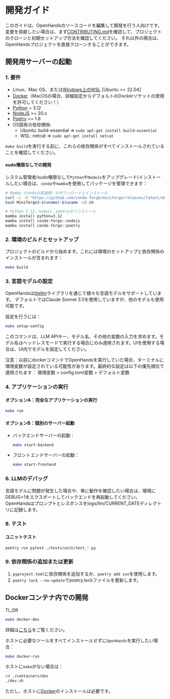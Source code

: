 # 開発ガイド

このガイドは、OpenHandsのソースコードを編集して開発を行う人向けです。
変更を貢献したい場合は、まず[CONTRIBUTING.md](https://github.com/All-Hands-AI/OpenHands/blob/main/CONTRIBUTING.md)を確認して、プロジェクトのクローンと初期セットアップ方法を確認してください。
それ以外の場合は、OpenHandsプロジェクトを直接クローンすることができます。

## 開発用サーバーの起動

### 1. 要件
* Linux、Mac OS、または[Windows上のWSL](https://learn.microsoft.com/ja-jp/windows/wsl/install) [Ubuntu >= 22.04]
* [Docker](https://docs.docker.com/engine/install/)（MacOSの場合、詳細設定からデフォルトのDockerソケットの使用を許可してください！）
* [Python](https://www.python.org/downloads/) = 3.12
* [NodeJS](https://nodejs.org/en/download/package-manager) >= 20.x
* [Poetry](https://python-poetry.org/docs/#installing-with-the-official-installer) >= 1.8
* OS固有の依存関係:
  - Ubuntu: build-essential => `sudo apt-get install build-essential`
  - WSL: netcat => `sudo apt-get install netcat`

`make build`を実行する前に、これらの依存関係がすべてインストールされていることを確認してください。

#### sudo権限なしでの開発
システム管理者/sudo権限なしで`Python`や`NodeJs`をアップグレード/インストールしたい場合は、`conda`や`mamba`を使用してパッケージを管理できます：

```bash
# Mamba（condaの高速版）のダウンロードとインストール
curl -L -O "https://github.com/conda-forge/miniforge/releases/latest/download/Miniforge3-$(uname)-$(uname -m).sh"
bash Miniforge3-$(uname)-$(uname -m).sh

# Python 3.12、nodejs、poetryのインストール
mamba install python=3.12
mamba install conda-forge::nodejs
mamba install conda-forge::poetry
```

### 2. 環境のビルドとセットアップ
プロジェクトのビルドから始めます。これには環境のセットアップと依存関係のインストールが含まれます：

```bash
make build
```

### 3. 言語モデルの設定
OpenHandsは[litellm](https://docs.litellm.ai)ライブラリを通じて様々な言語モデルをサポートしています。
デフォルトではClaude Sonnet 3.5を使用していますが、他のモデルも使用可能です。

設定を行うには：

```bash
make setup-config
```

このコマンドは、LLM APIキー、モデル名、その他の変数の入力を求めます。モデル名はヘッドレスモードで実行する場合にのみ適用されます。UIを使用する場合は、UI内でモデルを設定してください。

注意：以前にdockerコマンドでOpenHandsを実行していた場合、ターミナルに環境変数が設定されている可能性があります。最終的な設定は以下の優先順位で適用されます：
環境変数 > config.toml変数 > デフォルト変数

### 4. アプリケーションの実行
#### オプションA：完全なアプリケーションの実行
```bash
make run
```

#### オプションB：個別のサーバー起動
- バックエンドサーバーの起動：
    ```bash
    make start-backend
    ```

- フロントエンドサーバーの起動：
    ```bash
    make start-frontend
    ```

### 6. LLMのデバッグ
言語モデルに問題が発生した場合や、単に動作を確認したい場合は、環境にDEBUG=1をエクスポートしてバックエンドを再起動してください。
OpenHandsはプロンプトとレスポンスをlogs/llm/CURRENT_DATEディレクトリに記録します。

### 8. テスト
#### ユニットテスト
```bash
poetry run pytest ./tests/unit/test_*.py
```

### 9. 依存関係の追加または更新
1. `pyproject.toml`に依存関係を追加するか、`poetry add xxx`を使用します。
2. `poetry lock --no-update`でpoetry.lockファイルを更新します。

## Dockerコンテナ内での開発

TL;DR

```bash
make docker-dev
```

詳細は[こちら](./containers/dev/README.md)をご覧ください。

ホストに必要なツールをすべてインストールせずに`OpenHands`を実行したい場合：

```bash
make docker-run
```

ホストに`make`がない場合は：

```bash
cd ./containers/dev
./dev.sh
```

ただし、ホストに[Docker](https://docs.docker.com/engine/install/)のインストールは必要です。